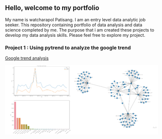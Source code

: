 ## Hello, welcome to my portfolio

My name is watcharapol Patisang. I am an entry level 
data analytic job seeker. This repository containing 
portfolio of data analysis and data science completed 
by me. The purpose that i am created these projects to 
develop my data analysis skills. Please feel free to 
explore my project.

### Project 1 : Using pytrend to analyze the google trend
[Google trend analysis](https://github.com/Tarwp/Own_Project/blob/main/Pytrend/Pytrend.ipynb)

![alt text](https://github.com/Tarwp/Own_Project/blob/main/Pytrend/Pytrenim.jpg)
